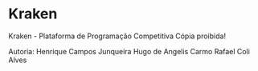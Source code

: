 # Kraken

Kraken - Plataforma de Programação Competitiva
Cópia proibida!

Autoria: 
  Henrique Campos Junqueira
  Hugo de Angelis Carmo
  Rafael Coli Alves
